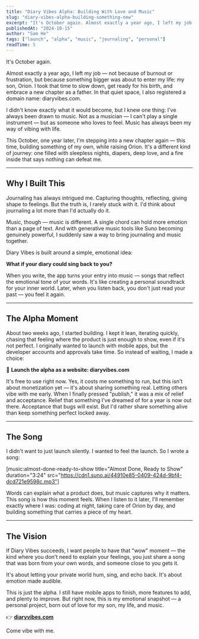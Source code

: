 ```yaml
---
title: "Diary Vibes Alpha: Building With Love and Music"
slug: "diary-vibes-alpha-building-something-new"
excerpt: "It's October again. Almost exactly a year ago, I left my job — not because of burnout or frustration, but because something bigger was about to enter my life..."
publishedAt: "2024-10-15"
author: "Sam He"
tags: ["launch", "alpha", "music", "journaling", "personal"]
readTime: 5
---
```


It's October again.

Almost exactly a year ago, I left my job — not because of burnout or frustration, but because something bigger was about to enter my life: my son, Orion. I took that time to slow down, get ready for his birth, and embrace a new chapter as a father. In that quiet space, I also registered a domain name: diaryvibes.com.

I didn't know exactly what it would become, but I knew one thing: I've always been drawn to music. Not as a musician — I can't play a single instrument — but as someone who loves to feel. Music has always been my way of vibing with life.

This October, one year later, I'm stepping into a new chapter again — this time, building something of my own, while raising Orion. It's a different kind of journey: one filled with sleepless nights, diapers, deep love, and a fire inside that says nothing can defeat me.

---

## Why I Built This

Journaling has always intrigued me. Capturing thoughts, reflecting, giving shape to feelings. But the truth is, I rarely stuck with it. I'd think about journaling a lot more than I'd actually do it.

Music, though — music is different. A single chord can hold more emotion than a page of text. And with generative music tools like Suno becoming genuinely powerful, I suddenly saw a way to bring journaling and music together.

Diary Vibes is built around a simple, emotional idea:

**What if your diary could sing back to you?**

When you write, the app turns your entry into music — songs that reflect the emotional tone of your words. It's like creating a personal soundtrack for your inner world. Later, when you listen back, you don't just read your past — you feel it again.

---

## The Alpha Moment

About two weeks ago, I started building. I kept it lean, iterating quickly, chasing that feeling where the product is just enough to show, even if it's not perfect. I originally wanted to launch with mobile apps, but the developer accounts and approvals take time. So instead of waiting, I made a choice:

🚀 **Launch the alpha as a website: diaryvibes.com**

It's free to use right now. Yes, it costs me something to run, but this isn't about monetization yet — it's about sharing something real. Letting others vibe with me early. When I finally pressed "publish," it was a mix of relief and acceptance. Relief that something I've dreamed of for a year is now out there. Acceptance that bugs will exist. But I'd rather share something alive than keep something perfect locked away.

---

## The Song

I didn't want to just launch silently. I wanted to feel the launch. So I wrote a song:

[music:almost-done-ready-to-show title="Almost Done, Ready to Show" duration="3:24" src="https://cdn1.suno.ai/44910e85-0409-424d-9bf4-dcd721e9598c.mp3"]

Words can explain what a product does, but music captures why it matters. This song is how this moment feels. When I listen to it later, I'll remember exactly where I was: coding at night, taking care of Orion by day, and building something that carries a piece of my heart.

---

## The Vision

If Diary Vibes succeeds, I want people to have that "wow" moment — the kind where you don't need to explain your feelings, you just share a song that was born from your own words, and someone close to you gets it.

It's about letting your private world hum, sing, and echo back. It's about emotion made audible.

This is just the alpha. I still have mobile apps to finish, more features to add, and plenty to improve. But right now, this is my emotional snapshot — a personal project, born out of love for my son, my life, and music.

👉 **[diaryvibes.com](https://diaryvibes.com)**

Come vibe with me.